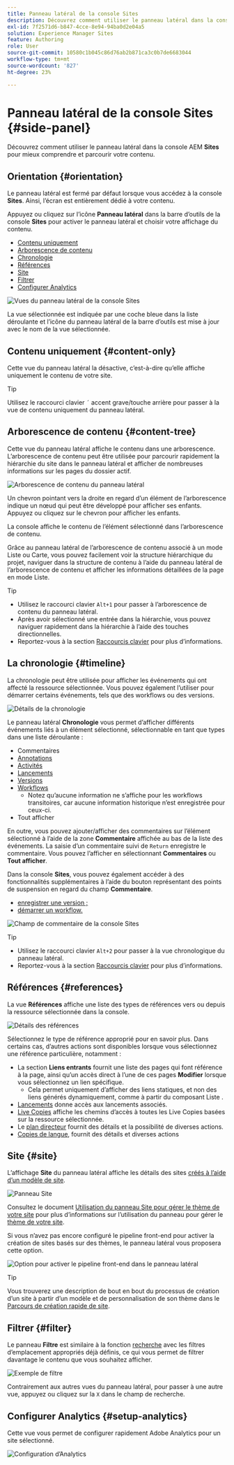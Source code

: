 ```yaml
---
title: Panneau latéral de la console Sites
description: Découvrez comment utiliser le panneau latéral dans la console AEM Sites pour mieux comprendre et parcourir votre contenu.
exl-id: 7f2571d6-b847-4cce-8e94-94ba0d2e04a5
solution: Experience Manager Sites
feature: Authoring
role: User
source-git-commit: 10580c1b045c86d76ab2b871ca3c0b7de6683044
workflow-type: tm+mt
source-wordcount: '827'
ht-degree: 23%

---
```


# Panneau latéral de la console Sites {#side-panel}

Découvrez comment utiliser le panneau latéral dans la console AEM **Sites** pour mieux comprendre et parcourir votre contenu.

## Orientation {#orientation}

Le panneau latéral est fermé par défaut lorsque vous accédez à la console **Sites**. Ainsi, l’écran est entièrement dédié à votre contenu.

Appuyez ou cliquez sur l’icône **Panneau latéral** dans la barre d’outils de la console **Sites** pour activer le panneau latéral et choisir votre affichage du contenu.

* [Contenu uniquement](#content-only)
* [Arborescence de contenu](#content-tree)
* [Chronologie](#timeline)
* [Références](#references)
* [Site](#site)
* [Filtrer](#filter)
* [Configurer Analytics](#setup-analytics)

![Vues du panneau latéral de la console Sites](assets/sites-console-side-panel-views.png)

La vue sélectionnée est indiquée par une coche bleue dans la liste déroulante et l’icône du panneau latéral de la barre d’outils est mise à jour avec le nom de la vue sélectionnée.

## Contenu uniquement {#content-only}

Cette vue du panneau latéral la désactive, c’est-à-dire qu’elle affiche uniquement le contenu de votre site.

>[!TIP]
>
>Utilisez le raccourci clavier `´` accent grave/touche arrière pour passer à la vue de contenu uniquement du panneau latéral.

## Arborescence de contenu {#content-tree}

Cette vue du panneau latéral affiche le contenu dans une arborescence. L’arborescence de contenu peut être utilisée pour parcourir rapidement la hiérarchie du site dans le panneau latéral et afficher de nombreuses informations sur les pages du dossier actif.

![Arborescence de contenu du panneau latéral](assets/console-side-panel-content-tree.png)

Un chevron pointant vers la droite en regard d’un élément de l’arborescence indique un nœud qui peut être développé pour afficher ses enfants. Appuyez ou cliquez sur le chevron pour afficher les enfants.

La console affiche le contenu de l’élément sélectionné dans l’arborescence de contenu.

Grâce au panneau latéral de l’arborescence de contenu associé à un mode Liste ou Carte, vous pouvez facilement voir la structure hiérarchique du projet, naviguer dans la structure de contenu à l’aide du panneau latéral de l’arborescence de contenu et afficher les informations détaillées de la page en mode Liste.

>[!TIP]
>
>* Utilisez le raccourci clavier `Alt+1` pour passer à l’arborescence de contenu du panneau latéral.
>* Après avoir sélectionné une entrée dans la hiérarchie, vous pouvez naviguer rapidement dans la hiérarchie à l’aide des touches directionnelles.
>* Reportez-vous à la section [Raccourcis clavier](/help/sites-cloud/authoring/sites-console/keyboard-shortcuts.md) pour plus d’informations.

## La chronologie {#timeline}

La chronologie peut être utilisée pour afficher les événements qui ont affecté la ressource sélectionnée. Vous pouvez également l’utiliser pour démarrer certains événements, tels que des workflows ou des versions.

![Détails de la chronologie](/help/sites-cloud/authoring/assets/timeline-detail.png)

Le panneau latéral **Chronologie** vous permet d’afficher différents événements liés à un élément sélectionné, sélectionnable en tant que types dans une liste déroulante :

* Commentaires
* [Annotations](/help/sites-cloud/authoring/page-editor/annotations.md)
* [Activités](/help/sites-cloud/authoring/personalization/activities.md)
* [Lancements](/help/sites-cloud/authoring/launches/overview.md)
* [Versions](/help/sites-cloud/authoring/sites-console/page-versions.md)
* [Workflows](/help/sites-cloud/authoring/workflows/overview.md)
   * Notez qu’aucune information ne s’affiche pour les workflows transitoires, car aucune information historique n’est enregistrée pour ceux-ci.<!--With the exception of [transient workflows](/help/sites-developing/workflows.md#transient-workflows) as no history information is saved for these-->
* Tout afficher

En outre, vous pouvez ajouter/afficher des commentaires sur l’élément sélectionné à l’aide de la zone **Commentaire** affichée au bas de la liste des événements. La saisie d’un commentaire suivi de `Return` enregistre le commentaire. Vous pouvez l’afficher en sélectionnant **Commentaires** ou **Tout afficher**.

Dans la console **Sites**, vous pouvez également accéder à des fonctionnalités supplémentaires à l’aide du bouton représentant des points de suspension en regard du champ **Commentaire**.

* [enregistrer une version ;](/help/sites-cloud/authoring/sites-console/page-versions.md)
* [démarrer un workflow.](/help/sites-cloud/authoring/workflows/applying.md)

![Champ de commentaire de la console Sites](assets/sites-console-comment-ellipsis.png)

>[!TIP]
>
>* Utilisez le raccourci clavier `Alt+2` pour passer à la vue chronologique du panneau latéral.
>* Reportez-vous à la section [Raccourcis clavier](/help/sites-cloud/authoring/sites-console/keyboard-shortcuts.md) pour plus d’informations.

## Références {#references}

La vue **Références** affiche une liste des types de références vers ou depuis la ressource sélectionnée dans la console.

![Détails des références](assets/console-side-panel-references-detail.png)

Sélectionnez le type de référence approprié pour en savoir plus. Dans certains cas, d’autres actions sont disponibles lorsque vous sélectionnez une référence particulière, notamment :

* La section **Liens entrants** fournit une liste des pages qui font référence à la page, ainsi qu’un accès direct à l’une de ces pages **Modifier** lorsque vous sélectionnez un lien spécifique.
   * Cela permet uniquement d’afficher des liens statiques, et non des liens générés dynamiquement, comme à partir du composant Liste .
* [Lancements](/help/sites-cloud/authoring/launches/overview.md) donne accès aux lancements associés.
* [Live Copies](/help/sites-cloud/administering/msm/overview.md) affiche les chemins d’accès à toutes les Live Copies basées sur la ressource sélectionnée.
* Le [plan directeur](/help/sites-cloud/administering/msm/best-practices.md) fournit des détails et la possibilité de diverses actions.
* [Copies de langue](/help/sites-cloud/administering/translation/managing-projects.md#creating-translation-projects-using-the-references-panel), fournit des détails et diverses actions

## Site {#site}

L’affichage **Site** du panneau latéral affiche les détails des sites [créés à l’aide d’un modèle de site](/help/sites-cloud/administering/site-creation/create-site.md).

![Panneau Site](assets/console-side-panel-site-paenl.png)

Consultez le document [Utilisation du panneau Site pour gérer le thème de votre site](/help/sites-cloud/administering/site-creation/site-rail.md) pour plus d’informations sur l’utilisation du panneau pour gérer le [thème de votre site](/help/sites-cloud/administering/site-creation/site-themes.md).

Si vous n’avez pas encore configuré le pipeline front-end pour activer la création de sites basés sur des thèmes, le panneau latéral vous proposera cette option.

![Option pour activer le pipeline front-end dans le panneau latéral](assets/sites-console-side-panel-site.png)

>[!TIP]
>
>Vous trouverez une description de bout en bout du processus de création d’un site à partir d’un modèle et de personnalisation de son thème dans le [Parcours de création rapide de site](/help/journey-sites/quick-site/overview.md).

## Filtrer {#filter}

Le panneau **Filtre** est similaire à la fonction [recherche](/help/sites-cloud/authoring/search.md) avec les filtres d’emplacement appropriés déjà définis, ce qui vous permet de filtrer davantage le contenu que vous souhaitez afficher.

![Exemple de filtre](assets/console-side-panel-filter.png)

Contrairement aux autres vues du panneau latéral, pour passer à une autre vue, appuyez ou cliquez sur la `X` dans le champ de recherche.

## Configurer Analytics {#setup-analytics}

Cette vue vous permet de configurer rapidement Adobe Analytics pour un site sélectionné.

![Configuration d’Analytics](assets/sites-console-side-panel-setup-analytics.png)
